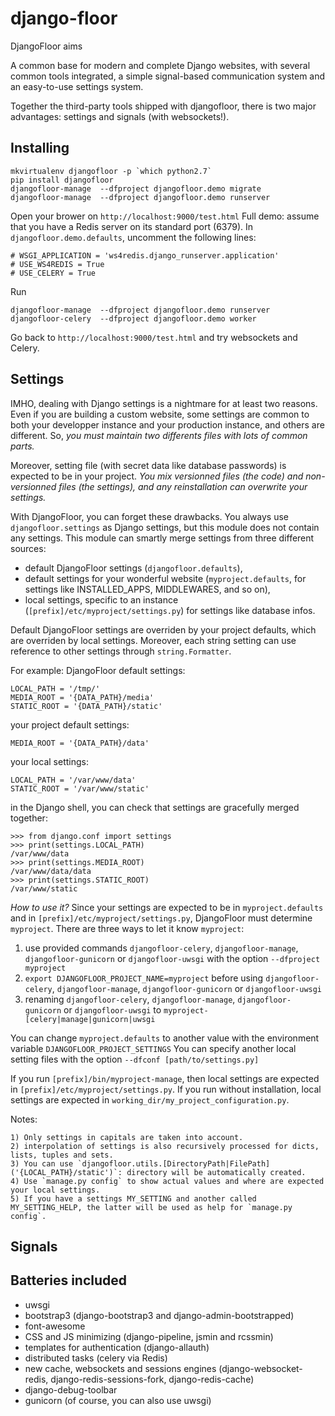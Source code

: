 django-floor
============

DjangoFloor aims

A common base for modern and complete Django websites, with several common tools integrated, a simple signal-based communication system and an easy-to-use settings system.

Together the third-party tools shipped with djangofloor, there is two major advantages: settings and signals (with websockets!).

Installing
----------

    mkvirtualenv djangofloor -p `which python2.7`
    pip install djangofloor
    djangofloor-manage  --dfproject djangofloor.demo migrate
    djangofloor-manage  --dfproject djangofloor.demo runserver
  
Open your brower on `http://localhost:9000/test.html` 
Full demo: assume that you have a Redis server on its standard port (6379). In `djangofloor.demo.defaults`, uncomment the following lines:

    # WSGI_APPLICATION = 'ws4redis.django_runserver.application'
    # USE_WS4REDIS = True
    # USE_CELERY = True

Run   

    djangofloor-manage  --dfproject djangofloor.demo runserver
    djangofloor-celery  --dfproject djangofloor.demo worker

Go back to `http://localhost:9000/test.html` and try websockets and Celery.
  

Settings
--------

IMHO, dealing with Django settings is a nightmare for at least two reasons. 
Even if you are building a custom website, some settings are common to both your developper instance and your production instance, and others are different.
So, *you must maintain two differents files with lots of common parts.*

Moreover, setting file (with secret data like database passwords) is expected to be in your project. 
*You mix versionned files (the code) and non-versionned files (the settings), and any reinstallation can overwrite your settings.*

With DjangoFloor, you can forget these drawbacks. You always use `djangofloor.settings` as Django settings, but this module does not contain any settings.
This module can smartly merge settings from three different sources:
 
  * default DjangoFloor settings (`djangofloor.defaults`),
  * default settings for your wonderful website (`myproject.defaults`, for settings like INSTALLED_APPS, MIDDLEWARES, and so on),
  * local settings, specific to an instance (`[prefix]/etc/myproject/settings.py`) for settings like database infos.
  
Default DjangoFloor settings are overriden by your project defaults, which are overriden by local settings.
Moreover, each string setting can use reference to other settings through `string.Formatter`.

For example:
DjangoFloor default settings:

    LOCAL_PATH = '/tmp/'
    MEDIA_ROOT = '{DATA_PATH}/media'
    STATIC_ROOT = '{DATA_PATH}/static'

your project default settings:

    MEDIA_ROOT = '{DATA_PATH}/data'
    
your local settings:

    LOCAL_PATH = '/var/www/data'
    STATIC_ROOT = '/var/www/static'

in the Django shell, you can check that settings are gracefully merged together:

    >>> from django.conf import settings
    >>> print(settings.LOCAL_PATH)
    /var/www/data
    >>> print(settings.MEDIA_ROOT)
    /var/www/data/data
    >>> print(settings.STATIC_ROOT)
    /var/www/static

*How to use it?* Since your settings are expected to be in  `myproject.defaults` and in `[prefix]/etc/myproject/settings.py`, DjangoFloor must determine `myproject`.
There are three ways to let it know `myproject`:

1) use provided commands `djangofloor-celery`, `djangofloor-manage`, `djangofloor-gunicorn` or `djangofloor-uwsgi` with the option `--dfproject myproject`
2) `export DJANGOFLOOR_PROJECT_NAME=myproject` before using `djangofloor-celery`, `djangofloor-manage`, `djangofloor-gunicorn` or `djangofloor-uwsgi`
3) renaming `djangofloor-celery`, `djangofloor-manage`, `djangofloor-gunicorn` or `djangofloor-uwsgi` to `myproject-[celery|manage|gunicorn|uwsgi`

You can change `myproject.defaults` to another value with the environment variable `DJANGOFLOOR_PROJECT_SETTINGS`
You can specify another local setting files with the option `--dfconf [path/to/settings.py]`
  
If you run `[prefix]/bin/myproject-manage`, then local settings are expected in `[prefix]/etc/myproject/settings.py`.
If you run without installation, local settings are expected in `working_dir/my_project_configuration.py`.


Notes:

    1) Only settings in capitals are taken into account.
    2) interpolation of settings is also recursively processed for dicts, lists, tuples and sets.
    3) You can use `djangofloor.utils.[DirectoryPath|FilePath]('{LOCAL_PATH}/static')`: directory will be automatically created.
    4) Use `manage.py config` to show actual values and where are expected your local settings.
    5) If you have a settings MY_SETTING and another called MY_SETTING_HELP, the latter will be used as help for `manage.py config`.

Signals
-------




Batteries included
------------------

  * uwsgi
  * bootstrap3 (django-bootstrap3 and django-admin-bootstrapped)
  * font-awesome
  * CSS and JS minimizing (django-pipeline, jsmin and rcssmin)
  * templates for authentication (django-allauth)
  * distributed tasks (celery via Redis)
  * new cache, websockets and sessions engines (django-websocket-redis, django-redis-sessions-fork, django-redis-cache)
  * django-debug-toolbar
  * gunicorn (of course, you can also use uwsgi)

